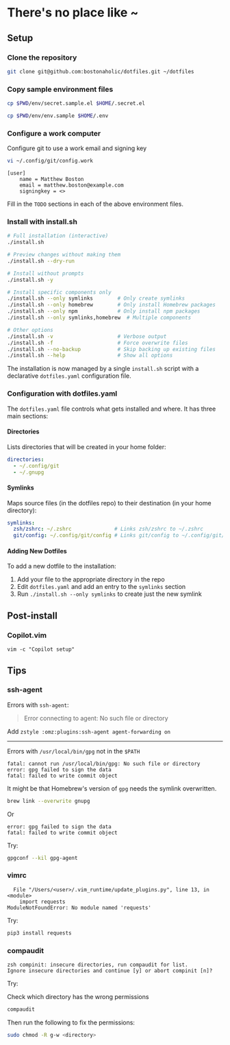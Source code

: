 # There's no place like ~

## Setup

### Clone the repository

```bash
git clone git@github.com:bostonaholic/dotfiles.git ~/dotfiles
```

### Copy sample environment files

```bash
cp $PWD/env/secret.sample.el $HOME/.secret.el
```

```bash
cp $PWD/env/env.sample $HOME/.env
```

### Configure a work computer

Configure git to use a work email and signing key

```bash
vi ~/.config/git/config.work
```

```plaintext
[user]
    name = Matthew Boston
    email = matthew.boston@example.com
    signingkey = <>
```

Fill in the `TODO` sections in each of the above environment files.

### Install with install.sh

```bash
# Full installation (interactive)
./install.sh

# Preview changes without making them
./install.sh --dry-run

# Install without prompts
./install.sh -y

# Install specific components only
./install.sh --only symlinks        # Only create symlinks
./install.sh --only homebrew        # Only install Homebrew packages
./install.sh --only npm             # Only install npm packages
./install.sh --only symlinks,homebrew  # Multiple components

# Other options
./install.sh -v                     # Verbose output
./install.sh -f                     # Force overwrite files
./install.sh --no-backup            # Skip backing up existing files
./install.sh --help                 # Show all options
```

The installation is now managed by a single `install.sh` script with a declarative `dotfiles.yaml` configuration file.

### Configuration with dotfiles.yaml

The `dotfiles.yaml` file controls what gets installed and where. It has three main sections:

#### Directories

Lists directories that will be created in your home folder:

```yaml
directories:
  - ~/.config/git
  - ~/.gnupg
```

#### Symlinks

Maps source files (in the dotfiles repo) to their destination (in your home directory):

```yaml
symlinks:
  zsh/zshrc: ~/.zshrc              # Links zsh/zshrc to ~/.zshrc
  git/config: ~/.config/git/config # Links git/config to ~/.config/git/config
```

#### Adding New Dotfiles

To add a new dotfile to the installation:

1. Add your file to the appropriate directory in the repo
2. Edit `dotfiles.yaml` and add an entry to the `symlinks` section
3. Run `./install.sh --only symlinks` to create just the new symlink

## Post-install

### Copilot.vim

```vimscript
vim -c "Copilot setup"
```

## Tips

### ssh-agent

Errors with `ssh-agent`:

> Error connecting to agent: No such file or directory

Add `zstyle :omz:plugins:ssh-agent agent-forwarding on`

---

Errors with `/usr/local/bin/gpg` not in the `$PATH`

```plaintext
fatal: cannot run /usr/local/bin/gpg: No such file or directory
error: gpg failed to sign the data
fatal: failed to write commit object
```

It might be that Homebrew's version of `gpg` needs the symlink overwritten.

```bash
brew link --overwrite gnupg
```

Or

```plaintext
error: gpg failed to sign the data
fatal: failed to write commit object
```

Try:

```bash
gpgconf --kil gpg-agent
```

### vimrc

```plaintext
  File "/Users/<user>/.vim_runtime/update_plugins.py", line 13, in <module>
    import requests
ModuleNotFoundError: No module named 'requests'
```

Try:

```bash
pip3 install requests
```

### compaudit

```plaintext
zsh compinit: insecure directories, run compaudit for list.
Ignore insecure directories and continue [y] or abort compinit [n]?
```

Try:

Check which directory has the wrong permissions

```bash
compaudit
```

Then run the following to fix the permissions:

```bash
sudo chmod -R g-w <directory>
```
